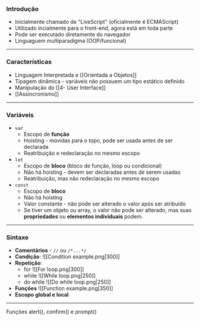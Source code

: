 ### Introdução
- Inicialmente chamado de "LiveScript" (oficialmente é ECMAScript)
- Utilizado incialmente para o front-end, agora está em toda parte
- Pode ser executado diretamente do navegador
- Linguaguem multiparadigma (OOP/funcional)
___
### Características
- Linguagem Interpretada e [[Orientada a Objetos]]
- Tipagem dinâmica - variáveis não possuem um tipo estático definido
- Manipulação do [[4- User Interface]]
- [[Assincronismo]]
___
### Variáveis
- `var`
	- Escopo de **função**
	- Hoisting - movidas para o topo, pode ser usada antes de ser declarada
	- Reatribuição e redeclaração no mesmo escopo
- `let`
	- Escopo de **bloco** (bloco de função, loop ou condicional)
	- Não há hoisting - devem ser declaradas antes de serem usadas
	- Reatribuição, mas não redeclaração no mesmo escopo
- `const`
	- Escopo de **bloco**
	- Não há hoisting
	- Valor constante - não pode ser alterado o valor após ser atribuído
	- Se tiver um objeto ou array, o valor não pode ser alterado, mas suas **propriedades** ou **elementos individuais** podem.
 ___
### Sintaxe
- **Comentários** - `//` ou `/*...*/`
- **Condição**:
	![[Condition example.png|300]]
 - **Repetição**:
	 - for
		 ![[For loop.png|300]]
	 - while
	 ![[While loop.png|250]]
	- do while
	![[Do while loop.png|250]]
- **Funções**
	 ![[Function example.png|350]]
- **Escopo global e local**
___
Funções alert(), confirm() e prompt()